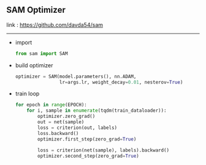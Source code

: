 ## SAM Optimizer
link : https://github.com/davda54/sam
___

- import
    ```python
    from sam import SAM
    ```

- build optimizer
    ```python
    optimizer = SAM(model.parameters(), nn.ADAM, 
                    lr=args.lr, weight_decay=0.01, nesterov=True)
    ```
- train loop
    ```python
    for epoch in range(EPOCH):
        for i, sample in enumerate(tqdm(train_dataloader)):
            optimizer.zero_grad()
            out = net(sample)
            loss = criterion(out, labels)
            loss.backward()
            optimizer.first_step(zero_grad=True)
            
            loss = criterion(net(sample), labels).backward()
            optimizer.second_step(zero_grad=True)
    ```